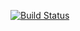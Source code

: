 [![Build Status](https://travis-ci.org/sblumin/Lab5.svg?branch=master)](https://travis-ci.org/sblumin/Lab5)
